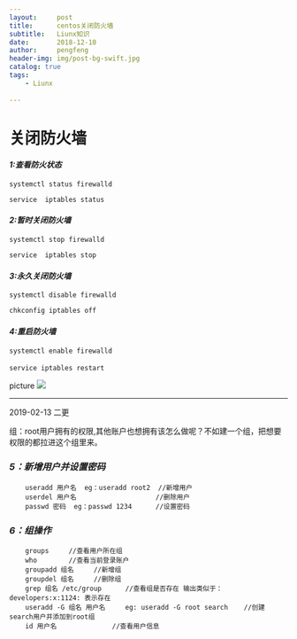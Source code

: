 ```yaml
---
layout:     post
title:      centos关闭防火墙
subtitle:   Liunx知识
date:       2018-12-10
author:     pengfeng
header-img: img/post-bg-swift.jpg
catalog: true
tags:
    - Liunx
    
---
```



# **关闭防火墙**



#### *1:查看防火状态*

`systemctl status firewalld`

`service  iptables status`

#### *2:暂时关闭防火墙*

`systemctl stop firewalld`

`service  iptables stop`

#### *3:永久关闭防火墙*

`systemctl disable firewalld`

`chkconfig iptables off`

#### *4:重启防火墙*

`systemctl enable firewalld`

`service iptables restart` 

picture
    ![](http://47.100.206.217/group1/M00/00/00/rBAYR1wN8KWATMr9AD7WMnkvDRE398.jpg)
 
---  

2019-02-13 二更

组：root用户拥有的权限,其他账户也想拥有该怎么做呢？不如建一个组，把想要权限的都拉进这个组里来。

### *5：新增用户并设置密码*
        useradd 用户名  eg：useradd root2  //新增用户
        userdel 用户名                    //删除用户
        passwd 密码  eg：passwd 1234      //设置密码

### *6：组操作* 
        groups     //查看用户所在组
        who        //查看当前登录账户
        groupadd 组名     //新增组
        groupdel 组名     //删除组
        grep 组名 /etc/group      //查看组是否存在 输出类似于：developers:x:1124: 表示存在
        useradd -G 组名 用户名     eg: useradd -G root search    //创建search用户并添加到root组
        id 用户名              //查看用户信息